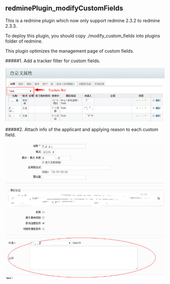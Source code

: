 ## redminePlugin_modifyCustomFields


This is a redmine plugin which now only support redmine 2.3.2 to redmine 2.3.3.

To deploy this plugin, you should copy ./modify_custom_fields into plugins folder of redmine.

This plugin optimizes the management page of custom fields. 

#####1. Add a tracker filter for custom fields.

![image](https://github.com/nmgfrank/redminePlugin_modifyCustomFields/blob/master/readme_pic/custom_field.jpg)

#####2. Attach info of the applicant and applying reason to each custom field.

![image](https://github.com/nmgfrank/redminePlugin_modifyCustomFields/blob/master/readme_pic/intro.jpg)


